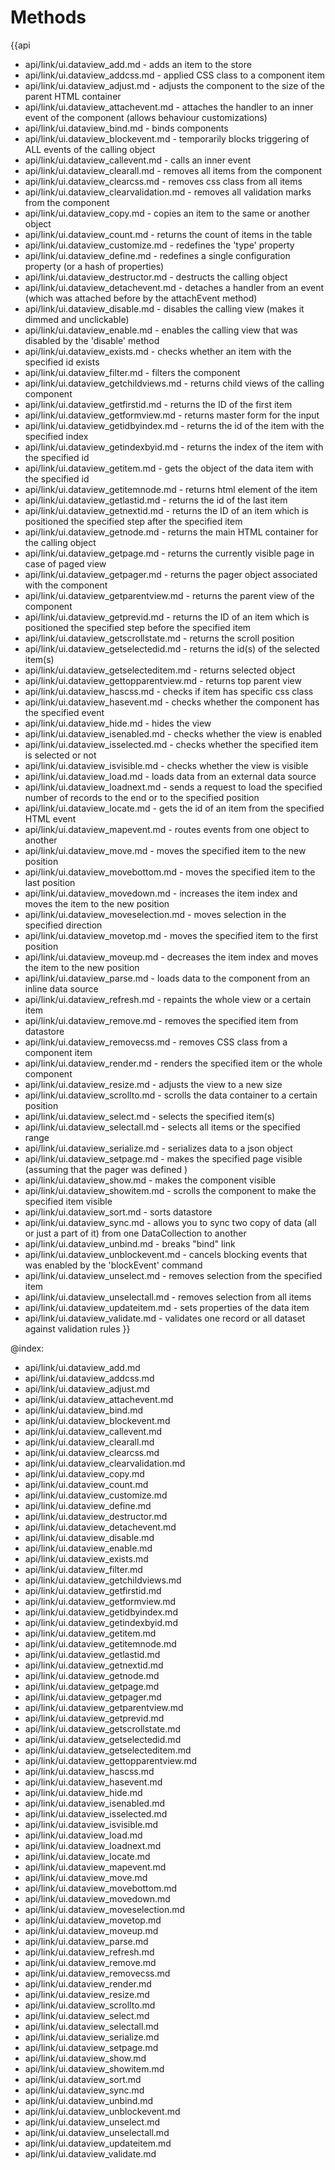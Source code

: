 Methods
=======

{{api
- api/link/ui.dataview_add.md - adds an item to the store
- api/link/ui.dataview_addcss.md - applied CSS class to a component item
- api/link/ui.dataview_adjust.md - adjusts the component to the size of the parent HTML container
- api/link/ui.dataview_attachevent.md - attaches the handler to an inner event of the component (allows behaviour customizations)
- api/link/ui.dataview_bind.md - binds components
- api/link/ui.dataview_blockevent.md - temporarily blocks triggering of ALL events of the calling object
- api/link/ui.dataview_callevent.md - calls an inner event
- api/link/ui.dataview_clearall.md - removes all items from the component
- api/link/ui.dataview_clearcss.md - removes css class from all items
- api/link/ui.dataview_clearvalidation.md - removes all validation marks from the component
- api/link/ui.dataview_copy.md - copies an item to the same or another object
- api/link/ui.dataview_count.md - returns the count of items in the table
- api/link/ui.dataview_customize.md - redefines the 'type' property
- api/link/ui.dataview_define.md - redefines a single configuration property (or a hash of properties)
- api/link/ui.dataview_destructor.md - destructs the calling object
- api/link/ui.dataview_detachevent.md - detaches a handler from an event (which was attached before by the attachEvent method)
- api/link/ui.dataview_disable.md - disables the calling view (makes it dimmed and unclickable)
- api/link/ui.dataview_enable.md - enables the calling view that was disabled by the 'disable' method
- api/link/ui.dataview_exists.md - checks whether an item with the specified id exists
- api/link/ui.dataview_filter.md - filters the component
- api/link/ui.dataview_getchildviews.md - returns child views of the calling component
- api/link/ui.dataview_getfirstid.md - returns the ID of the first item
- api/link/ui.dataview_getformview.md - returns master form for the input
- api/link/ui.dataview_getidbyindex.md - returns the id of the item with the specified index
- api/link/ui.dataview_getindexbyid.md - returns the index of the item with the specified id
- api/link/ui.dataview_getitem.md - gets the object of the data item with the specified id
- api/link/ui.dataview_getitemnode.md - returns html element of the item
- api/link/ui.dataview_getlastid.md - returns the id of the last item
- api/link/ui.dataview_getnextid.md - returns the ID of an item which is positioned the specified step after the specified item
- api/link/ui.dataview_getnode.md - returns the main HTML container for the calling object
- api/link/ui.dataview_getpage.md - returns the currently visible page in case of paged view
- api/link/ui.dataview_getpager.md - returns the pager object associated with the component
- api/link/ui.dataview_getparentview.md - returns the parent view of the component
- api/link/ui.dataview_getprevid.md - returns the ID of an item which is positioned the specified step before the specified item
- api/link/ui.dataview_getscrollstate.md - returns the scroll position
- api/link/ui.dataview_getselectedid.md - returns the id(s) of the selected item(s)
- api/link/ui.dataview_getselecteditem.md - returns selected object
- api/link/ui.dataview_gettopparentview.md - returns top parent view
- api/link/ui.dataview_hascss.md - checks if item has specific css class
- api/link/ui.dataview_hasevent.md - checks whether the component has the specified event
- api/link/ui.dataview_hide.md - hides the view
- api/link/ui.dataview_isenabled.md - checks whether the view is enabled
- api/link/ui.dataview_isselected.md - checks whether the specified item is selected or not
- api/link/ui.dataview_isvisible.md - checks whether the view is visible
- api/link/ui.dataview_load.md - loads data from an external data source
- api/link/ui.dataview_loadnext.md - sends a request to load the specified number of records to the end or to the specified position
- api/link/ui.dataview_locate.md - gets the id of an item from the specified HTML event
- api/link/ui.dataview_mapevent.md - routes events from one object to another
- api/link/ui.dataview_move.md - moves the specified item to the new position
- api/link/ui.dataview_movebottom.md - moves the specified item to the last position
- api/link/ui.dataview_movedown.md - increases the item index and moves the item to the new position
- api/link/ui.dataview_moveselection.md - moves selection in the specified direction
- api/link/ui.dataview_movetop.md - moves the specified item to the first position
- api/link/ui.dataview_moveup.md - decreases the item index and moves the item to the new position
- api/link/ui.dataview_parse.md - loads data to the component from an inline data source
- api/link/ui.dataview_refresh.md - repaints the whole view or a certain item
- api/link/ui.dataview_remove.md - removes the specified item from datastore
- api/link/ui.dataview_removecss.md - removes CSS class from a component item
- api/link/ui.dataview_render.md - renders the specified item or the whole component
- api/link/ui.dataview_resize.md - adjusts the view to a new size
- api/link/ui.dataview_scrollto.md - scrolls the data container to a certain position
- api/link/ui.dataview_select.md - selects the specified item(s)
- api/link/ui.dataview_selectall.md - selects all items or the specified range
- api/link/ui.dataview_serialize.md - serializes data to a json object
- api/link/ui.dataview_setpage.md - makes the specified page visible (assuming that the pager was defined )
- api/link/ui.dataview_show.md - makes the component visible
- api/link/ui.dataview_showitem.md - scrolls the component to make the specified item visible
- api/link/ui.dataview_sort.md - sorts datastore
- api/link/ui.dataview_sync.md - allows you to sync two copy of data (all or just a part of it) from one DataCollection to another
- api/link/ui.dataview_unbind.md - breaks "bind" link
- api/link/ui.dataview_unblockevent.md - cancels blocking events that was enabled by the 'blockEvent' command
- api/link/ui.dataview_unselect.md - removes selection from the specified item
- api/link/ui.dataview_unselectall.md - removes selection from all items
- api/link/ui.dataview_updateitem.md - sets properties of the data item
- api/link/ui.dataview_validate.md - validates one record or all dataset against validation rules
}}

@index:
- api/link/ui.dataview_add.md
- api/link/ui.dataview_addcss.md
- api/link/ui.dataview_adjust.md
- api/link/ui.dataview_attachevent.md
- api/link/ui.dataview_bind.md
- api/link/ui.dataview_blockevent.md
- api/link/ui.dataview_callevent.md
- api/link/ui.dataview_clearall.md
- api/link/ui.dataview_clearcss.md
- api/link/ui.dataview_clearvalidation.md
- api/link/ui.dataview_copy.md
- api/link/ui.dataview_count.md
- api/link/ui.dataview_customize.md
- api/link/ui.dataview_define.md
- api/link/ui.dataview_destructor.md
- api/link/ui.dataview_detachevent.md
- api/link/ui.dataview_disable.md
- api/link/ui.dataview_enable.md
- api/link/ui.dataview_exists.md
- api/link/ui.dataview_filter.md
- api/link/ui.dataview_getchildviews.md
- api/link/ui.dataview_getfirstid.md
- api/link/ui.dataview_getformview.md
- api/link/ui.dataview_getidbyindex.md
- api/link/ui.dataview_getindexbyid.md
- api/link/ui.dataview_getitem.md
- api/link/ui.dataview_getitemnode.md
- api/link/ui.dataview_getlastid.md
- api/link/ui.dataview_getnextid.md
- api/link/ui.dataview_getnode.md
- api/link/ui.dataview_getpage.md
- api/link/ui.dataview_getpager.md
- api/link/ui.dataview_getparentview.md
- api/link/ui.dataview_getprevid.md
- api/link/ui.dataview_getscrollstate.md
- api/link/ui.dataview_getselectedid.md
- api/link/ui.dataview_getselecteditem.md
- api/link/ui.dataview_gettopparentview.md
- api/link/ui.dataview_hascss.md
- api/link/ui.dataview_hasevent.md
- api/link/ui.dataview_hide.md
- api/link/ui.dataview_isenabled.md
- api/link/ui.dataview_isselected.md
- api/link/ui.dataview_isvisible.md
- api/link/ui.dataview_load.md
- api/link/ui.dataview_loadnext.md
- api/link/ui.dataview_locate.md
- api/link/ui.dataview_mapevent.md
- api/link/ui.dataview_move.md
- api/link/ui.dataview_movebottom.md
- api/link/ui.dataview_movedown.md
- api/link/ui.dataview_moveselection.md
- api/link/ui.dataview_movetop.md
- api/link/ui.dataview_moveup.md
- api/link/ui.dataview_parse.md
- api/link/ui.dataview_refresh.md
- api/link/ui.dataview_remove.md
- api/link/ui.dataview_removecss.md
- api/link/ui.dataview_render.md
- api/link/ui.dataview_resize.md
- api/link/ui.dataview_scrollto.md
- api/link/ui.dataview_select.md
- api/link/ui.dataview_selectall.md
- api/link/ui.dataview_serialize.md
- api/link/ui.dataview_setpage.md
- api/link/ui.dataview_show.md
- api/link/ui.dataview_showitem.md
- api/link/ui.dataview_sort.md
- api/link/ui.dataview_sync.md
- api/link/ui.dataview_unbind.md
- api/link/ui.dataview_unblockevent.md
- api/link/ui.dataview_unselect.md
- api/link/ui.dataview_unselectall.md
- api/link/ui.dataview_updateitem.md
- api/link/ui.dataview_validate.md


